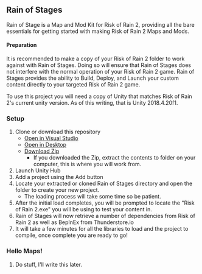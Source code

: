 ## Rain of Stages
Rain of Stage is a Map and Mod Kit for Risk of Rain 2, providing all the bare essentials for getting started with making Risk of Rain 2 Maps and Mods.


#### Preparation

It is recommended to make a copy of your Risk of Rain 2 folder to work against with Rain of Stages.
Doing so will ensure that Rain of Stages does not interfere with the normal operation of your Risk of Rain 2 game.
Rain of Stages provides the ability to Build, Deploy, and Launch your custom content directly to your targeted Risk of Rain 2 game.

To use this project you will need a copy of Unity that matches Risk of Rain 2's current unity version. As of this writing, that is Unity 2018.4.20f1.

### Setup
 1. Clone or download this repository 
	* [Open in Visual Studio](git-client://clone?repo=https://github.com/PassivePicasso/Rain-of-Stages)
	* [Open in Desktop](github-windows://openRepo/https://github.com/PassivePicasso/Rain-of-Stages)
	* [Download Zip](https://github.com/PassivePicasso/Rain-of-Stages/archive/master.zip)
 	  * If you downloaded the Zip, extract the contents to folder on your computer, this is where you will work from.
 1. Launch Unity Hub
 1. Add a project using the Add button
 1. Locate your extracted or cloned Rain of Stages directory and open the folder to create your new project.
     * The loading process will take some time so be patient.
 1. After the initial load completes, you will be prompted to locate the "Risk of Rain 2.exe" you will be using to test your content in.
 1. Rain of Stages will now retrieve a number of dependencies from Risk of Rain 2 as well as BepInEx from Thunderstore.io
 1. It will take a few minutes for all the libraries to load and the project to compile, once complete you are ready to go!


### Hello Maps!

1. Do stuff, I'll write this later.
